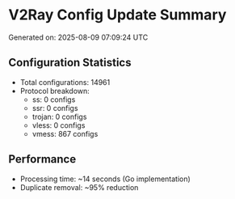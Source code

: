# V2Ray Config Update Summary
Generated on: 2025-08-09 07:09:24 UTC

## Configuration Statistics
- Total configurations: 14961
- Protocol breakdown:
  - ss: 0 configs
  - ssr: 0 configs
  - trojan: 0 configs
  - vless: 0 configs
  - vmess: 867 configs

## Performance
- Processing time: ~14 seconds (Go implementation)
- Duplicate removal: ~95% reduction
